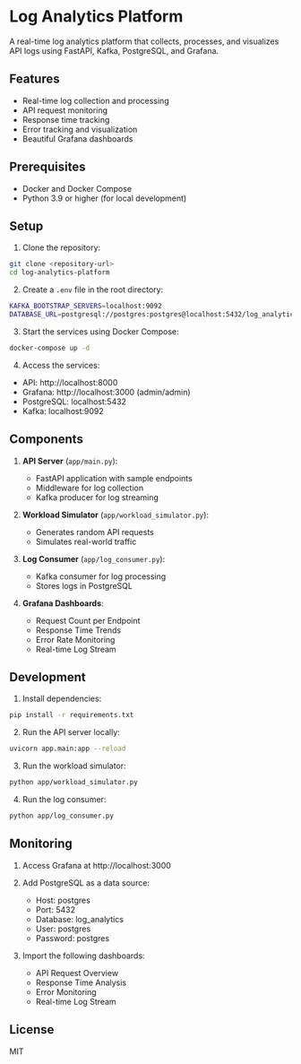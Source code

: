 # Log Analytics Platform

A real-time log analytics platform that collects, processes, and visualizes API logs using FastAPI, Kafka, PostgreSQL, and Grafana.

## Features

- Real-time log collection and processing
- API request monitoring
- Response time tracking
- Error tracking and visualization
- Beautiful Grafana dashboards

## Prerequisites

- Docker and Docker Compose
- Python 3.9 or higher (for local development)

## Setup

1. Clone the repository:
```bash
git clone <repository-url>
cd log-analytics-platform
```

2. Create a `.env` file in the root directory:
```bash
KAFKA_BOOTSTRAP_SERVERS=localhost:9092
DATABASE_URL=postgresql://postgres:postgres@localhost:5432/log_analytics
```

3. Start the services using Docker Compose:
```bash
docker-compose up -d
```

4. Access the services:
- API: http://localhost:8000
- Grafana: http://localhost:3000 (admin/admin)
- PostgreSQL: localhost:5432
- Kafka: localhost:9092

## Components

1. **API Server** (`app/main.py`):
   - FastAPI application with sample endpoints
   - Middleware for log collection
   - Kafka producer for log streaming

2. **Workload Simulator** (`app/workload_simulator.py`):
   - Generates random API requests
   - Simulates real-world traffic

3. **Log Consumer** (`app/log_consumer.py`):
   - Kafka consumer for log processing
   - Stores logs in PostgreSQL

4. **Grafana Dashboards**:
   - Request Count per Endpoint
   - Response Time Trends
   - Error Rate Monitoring
   - Real-time Log Stream

## Development

1. Install dependencies:
```bash
pip install -r requirements.txt
```

2. Run the API server locally:
```bash
uvicorn app.main:app --reload
```

3. Run the workload simulator:
```bash
python app/workload_simulator.py
```

4. Run the log consumer:
```bash
python app/log_consumer.py
```

## Monitoring

1. Access Grafana at http://localhost:3000
2. Add PostgreSQL as a data source:
   - Host: postgres
   - Port: 5432
   - Database: log_analytics
   - User: postgres
   - Password: postgres

3. Import the following dashboards:
   - API Request Overview
   - Response Time Analysis
   - Error Monitoring
   - Real-time Log Stream

## License

MIT 